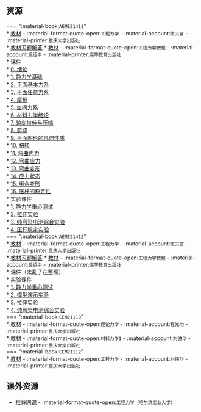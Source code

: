 ## 资源  
=== ":material-book:`AEME21411`"  
    * [教材](https://api.mir6.com/api/lanzou?url=https://cqu-openlib.lanzout.com/i3Sjw23c0vsh&down=true) - :material-format-quote-open:`工程力学` - :material-account:`陈天富` - :material-printer:`重庆大学出版社`  
        * [教材习题解答](https://api.mir6.com/api/lanzou?url=https://cqu-openlib.lanzout.com/iVevG2al1z1g&down=true)
    * [教材](https://api.mir6.com/api/lanzou?url=https://cqu-openlib.lanzout.com/iFICL23mi0qh&down=true) - :material-format-quote-open:`工程力学教程` - :material-account:`奚绍中` - :material-printer:`高等教育出版社`  
    * 课件  
        * [0. 绪论](https://api.mir6.com/api/lanzou?url=https://cqu-openlib.lanzout.com/ik6uj23mi21e&down=true)  
        * [1. 静力学基础](https://api.mir6.com/api/lanzou?url=https://cqu-openlib.lanzout.com/iM8cX23mi28b&down=true)  
        * [2. 平面基本力系](https://api.mir6.com/api/lanzou?url=https://cqu-openlib.lanzout.com/iGel823mi2ad&down=true)  
        * [3. 平面任意力系](https://api.mir6.com/api/lanzou?url=https://cqu-openlib.lanzout.com/iylac23mi2dg&down=true)  
        * [4. 摩擦](https://api.mir6.com/api/lanzou?url=https://cqu-openlib.lanzout.com/io8EG23mi2oh&down=true)  
        * [5. 空间力系](https://api.mir6.com/api/lanzou?url=https://cqu-openlib.lanzout.com/iGtMF23mi30j&down=true)  
        * [6. 材料力学绪论](https://api.mir6.com/api/lanzou?url=https://cqu-openlib.lanzout.com/i0wp023mi3ed&down=true)  
        * [7. 轴向拉伸与压缩](https://api.mir6.com/api/lanzou?url=https://cqu-openlib.lanzout.com/iOhi423mi3nc&down=true)  
        * [8. 剪切](https://api.mir6.com/api/lanzou?url=https://cqu-openlib.lanzout.com/iDSSB23mi3xc&down=true)  
        * [9. 平面图形的几何性质](https://api.mir6.com/api/lanzou?url=https://cqu-openlib.lanzout.com/ioX4e23mi3ze&down=true)  
        * [10. 扭转](https://api.mir6.com/api/lanzou?url=https://cqu-openlib.lanzout.com/iBmCH23mi45a&down=true)  
        * [11. 弯曲内力](https://api.mir6.com/api/lanzou?url=https://cqu-openlib.lanzout.com/iAmtc23mi49e&down=true)  
        * [12. 弯曲应力](https://api.mir6.com/api/lanzou?url=https://cqu-openlib.lanzout.com/iIcxs23mi4fa&down=true)  
        * [13. 弯曲变形](https://api.mir6.com/api/lanzou?url=https://cqu-openlib.lanzout.com/i8RCl23mi4oj&down=true)  
        * [14. 应力状态](https://api.mir6.com/api/lanzou?url=https://cqu-openlib.lanzout.com/ijLPd23mi4wh&down=true)  
        * [15. 组合变形](https://api.mir6.com/api/lanzou?url=https://cqu-openlib.lanzout.com/ipGGO23mi55g&down=true)  
        * [16. 压杆的稳定性](https://api.mir6.com/api/lanzou?url=https://cqu-openlib.lanzout.com/iS7Jd23mi5bc&down=true)  
    * 实验课件  
        * [1. 静力学重心测试](https://api.mir6.com/api/lanzou?url=https://cqu-openlib.lanzout.com/isHPz2c9y8ij&down=true)  
        * [2. 拉伸实验](https://api.mir6.com/api/lanzou?url=https://cqu-openlib.lanzout.com/iEwLP2c9y8md&down=true)  
        * [3. 纯弯梁电测综合实验](https://api.mir6.com/api/lanzou?url=https://cqu-openlib.lanzout.com/i6oPc2c9y8ri&down=true)  
        * [4. 压杆稳定实验](https://api.mir6.com/api/lanzou?url=https://cqu-openlib.lanzout.com/i3Lip2c9y8zg&down=true)  
=== ":material-book:`AEME21412`"  
    * [教材](https://api.mir6.com/api/lanzou?url=https://cqu-openlib.lanzout.com/i3Sjw23c0vsh&down=true) - :material-format-quote-open:`工程力学` - :material-account:`陈天富` - :material-printer:`重庆大学出版社`  
        * [教材习题解答](https://api.mir6.com/api/lanzou?url=https://cqu-openlib.lanzout.com/iVevG2al1z1g&down=true)
    * [教材](https://api.mir6.com/api/lanzou?url=https://cqu-openlib.lanzout.com/iFICL23mi0qh&down=true) - :material-format-quote-open:`工程力学教程` - :material-account:`奚绍中` - :material-printer:`高等教育出版社`  
    * 课件（太乱了在整理）  
    * 实验课件  
        * [1. 静力学重心测试](https://api.mir6.com/api/lanzou?url=https://cqu-openlib.lanzout.com/iFSmx2c9z4qj&down=true)  
        * [2. 模型演示实验](https://api.mir6.com/api/lanzou?url=https://cqu-openlib.lanzout.com/inEDl2c9z4ve&down=true)  
        * [3. 拉伸实验](https://api.mir6.com/api/lanzou?url=https://cqu-openlib.lanzout.com/iYTLx2c9z4zi&down=true)  
        * [4. 纯弯梁电测综合实验](https://api.mir6.com/api/lanzou?url=https://cqu-openlib.lanzout.com/iZOUj2c9z58h&down=true)  
=== ":material-book:`CEM21110`"  
    * [教材](https://api.mir6.com/api/lanzou?url=https://cqu-openlib.lanzout.com/is0JU298boch&down=true) - :material-format-quote-open:`理论力学` - :material-account:`程光均` - :material-printer:`重庆大学出版社`  
    * [教材](https://api.mir6.com/api/lanzou?url=https://cqu-openlib.lanzout.com/iaHyY2f1rg5c&down=true) - :material-format-quote-open:`材料力学I` - :material-account:`刘德华` - :material-printer:`重庆大学出版社`  
=== ":material-book:`CEM21112`"  
    * [教材](https://api.mir6.com/api/lanzou?url=https://cqu-openlib.lanzout.com/iFIoQ28yjyra&down=true) - :material-format-quote-open:`工程力学` - :material-account:`刘德华` - :material-printer:`重庆大学出版社`  
    
## 课外资源
- [推荐网课](https://www.bilibili.com/video/BV1Z7411b7S8) - :material-format-quote-open:`工程力学（哈尔滨工业大学）`